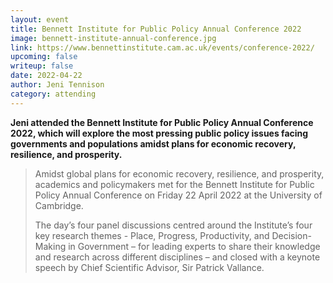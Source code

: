 ```yaml
---
layout: event
title: Bennett Institute for Public Policy Annual Conference 2022
image: bennett-institute-annual-conference.jpg
link: https://www.bennettinstitute.cam.ac.uk/events/conference-2022/
upcoming: false
writeup: false
date: 2022-04-22
author: Jeni Tennison
category: attending
---
```

**Jeni attended the Bennett Institute for Public Policy Annual Conference 2022, which will explore the most pressing public policy issues facing governments and populations amidst plans for economic recovery, resilience, and prosperity.**

<!--more-->

> Amidst global plans for economic recovery, resilience, and prosperity, academics and policymakers met for the Bennett Institute for Public Policy Annual Conference on Friday 22 April 2022 at the University of Cambridge.
>
> The day’s four panel discussions centred around the Institute’s four key research themes -  Place, Progress, Productivity, and Decision-Making in Government – for leading experts to share their knowledge and research across different disciplines – and closed with a keynote speech by Chief Scientific Advisor, Sir Patrick Vallance.
